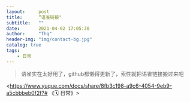```yaml
---
layout:     post
title:      “语雀链接"
subtitle:   ""
date:       2021-04-02 17:05:30
author:     "Thq" 
header-img: "img/contact-bg.jpg"
catalog: true
tags:
    - 日常
---
```


> 语雀实在太好用了，github都懒得更新了，索性就把语雀链接搬过来吧

<https://www.yuque.com/docs/share/8fb3c198-a9c6-4054-9eb9-a5cbbbeb0f2f?# 《🗓 日常》>